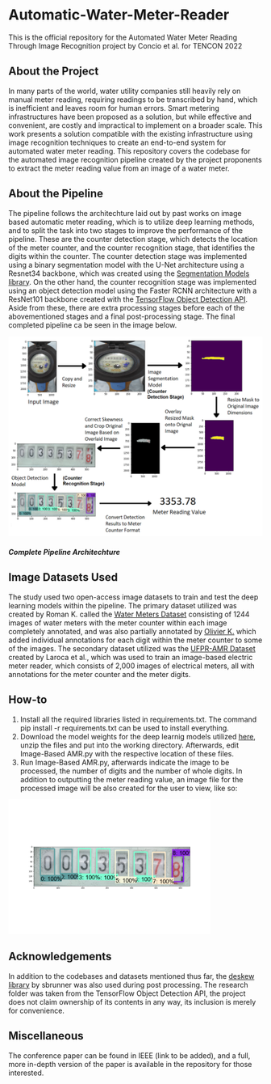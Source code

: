 # Automatic-Water-Meter-Reader

This is the official repository for the Automated Water Meter Reading Through Image Recognition project by Concio et al. for TENCON 2022

## About the Project
In many parts of the world, water utility companies still heavily rely on manual meter reading, requiring readings to be transcribed by hand, which is inefficient and leaves room for human errors. Smart metering infrastructures have been proposed as a solution, but while effective and convenient, are costly and impractical to implement on a broader scale. This work presents a solution compatible with the existing infrastructure using image recognition techniques to create an end-to-end system for automated water meter reading. This repository covers the codebase for the automated image recognition pipeline created by the project proponents to extract the meter reading value from an image of a water meter.

## About the Pipeline
The pipeline follows the architechture laid out by past works on image based automatic meter reading, which is to utilize deep learning methods, and to split the task into two stages to improve the performance of the pipeline. These are the counter detection stage, which detects the location of the meter counter, and the counter recognition stage, that identifies the digits within the counter. The counter detection stage was implemented using a binary segmentation model with the U-Net architecture using a Resnet34 backbone, which was created using the [Segmentation Models library](https://github.com/qubvel/segmentation_models). On the other hand, the counter recognition stage was implemented using an object detection model using the Faster RCNN architecture with a ResNet101 backbone created with the [TensorFlow Object Detection API](https://github.com/tensorflow/models/tree/master/research/object_detection). Aside from these, there are extra processing stages before each of the abovementioned stages and a final post-processing stage. The final completed pipeline ca be seen in the image below.

<img src="pipeline v2.png" width=800px />
<h5>Complete Pipeline Architechture</h5>

## Image Datasets Used
The study used two open-access image datasets to train and test the deep learning models within the pipeline. The primary dataset utilized was created by Roman K. called the [Water Meters Dataset](https://www.kaggle.com/datasets/tapakah68/yandextoloka-water-meters-dataset) consisting of 1244 images of water meters with the meter counter within each image completely annotated, and was also partially annotated by [Olivier K.](https://www.kaggle.com/datasets/merrickolivier/water-meter-ocr-images) which added individual annotations for each digit within the meter counter to some of the images. The secondary dataset utilized was the [UFPR-AMR Dataset](https://web.inf.ufpr.br/vri/databases/ufpr-amr/) created by Laroca et al., which was used to train an image-based electric meter reader, which consists of 2,000 images of electrical meters, all with annotations for the meter counter and the meter digits.  

## How-to
1. Install all the required libraries listed in requirements.txt. The command pip install -r requirements.txt can be used to install everything.
2. Download the model weights for the deep learnig models utilized [here](https://drive.google.com/file/d/1cR7rT8JEVS6iYMnm5x-ewDNTKNfmeuox/view?usp=sharing), unzip the files and put into the working directory. Afterwards, edit Image-Based AMR.py with the respective location of these files.
3. Run Image-Based AMR.py, afterwards indicate the image to be processed, the number of digits and the number of whole digits. In addition to outputting the meter reading value, an image file for the processed image will be also created for the user to view, like so:

<img src="sample out.png" width=400px />

## Acknowledgements
In addition to the codebases and datasets mentioned thus far, the [deskew library](https://github.com/sbrunner/deskew) by sbrunner was also used during post processing. The research folder was taken from the TensorFlow Object Detection API, the project does not claim ownership of its contents in any way, its inclusion is merely for convenience.

## Miscellaneous
The conference paper can be found in IEEE (link to be added), and a full, more in-depth version of the paper is available in the repository for those interested. 
